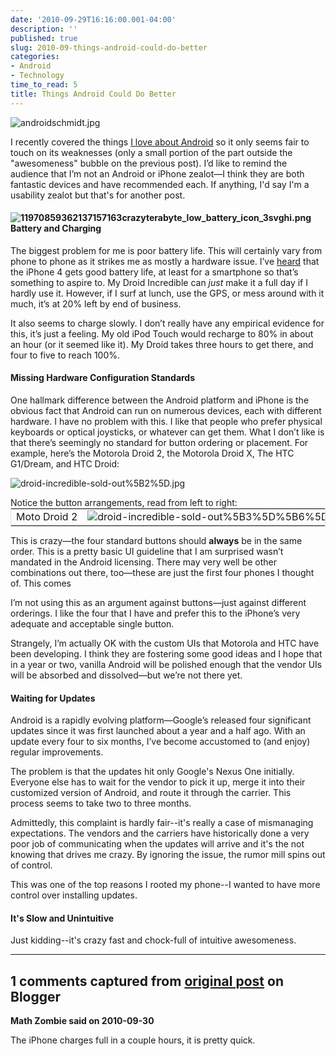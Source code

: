```yaml
---
date: '2010-09-29T16:16:00.001-04:00'
description: ''
published: true
slug: 2010-09-things-android-could-do-better
categories:
- Android
- Technology
time_to_read: 5
title: Things Android Could Do Better
---
```



![androidschmidt.jpg](androidschmidt.jpg)

I recently covered the things [I love about Android](../2010/2010-09-things-i-love-about-android.html) so it only seems fair to touch on its weaknesses (only a small portion of the part outside the &quot;awesomeness&quot; bubble on the previous post). I’d like to remind the audience that I’m not an Android or iPhone zealot—I think they are both fantastic devices and have recommended each. If anything, I'd say I'm a usability zealot but that's for another post.  <h4>![11970859362137157163crazyterabyte_low_battery_icon_3svghi.png](11970859362137157163crazyterabyte_low_battery_icon_3svghi.png)Battery and Charging</h4>

The biggest problem for me is poor battery life. This will certainly vary from phone to phone as it strikes me as mostly a hardware issue. I’ve [heard](http://www.macworld.com/article/152460/2010/07/iphone4_battery.html) that the iPhone 4 gets good battery life, at least for a smartphone so that’s something to aspire to. My Droid Incredible can *just* make it a full day if I hardly use it. However, if I surf at lunch, use the GPS, or mess around with it much, it’s at 20% left by end of business.

It also seems to charge slowly. I don’t really have any empirical evidence for this, it’s just a feeling. My old iPod Touch would recharge to 80% in about an hour (or it seemed like it). My Droid takes three hours to get there, and four to five to reach 100%.  <h4>Missing Hardware Configuration Standards</h4>

One hallmark difference between the Android platform and iPhone is the obvious fact that Android can run on numerous devices, each with different hardware. I have no problem with this. I like that people who prefer physical keyboards or optical joysticks, or whatever can get them. What I don’t like is that there’s seemingly no standard for button ordering or placement. For example, here’s the Motorola Droid 2, the Motorola Droid X, The HTC G1/Dream, and HTC Droid:  

![droid-incredible-sold-out%5B2%5D.jpg](droid-incredible-sold-out%5B2%5D.jpg) 

Notice the button arrangements, read from left to right:  <table border="0" cellpadding="2" cellspacing="0" nowrap="nowrap" style="border-bottom: #ddd 1px solid; border-left: #ddd 1px solid; margin: 0px auto; border-top: #ddd 1px solid; border-right: #ddd 1px solid;" width="50%"><tbody>     <tr>       <td nowrap="nowrap">Moto Droid 2</td>        <td nowrap="nowrap">![droid-incredible-sold-out%5B3%5D%5B6%5D.jpg](droid-incredible-sold-out%5B3%5D%5B6%5D.jpg)</td>        <td nowrap="nowrap">&#160;</td>        <td nowrap="nowrap">Home</td>        <td nowrap="nowrap">Menu</td>        <td nowrap="nowrap">Back</td>        <td nowrap="nowrap">Search</td>     </tr>   </tbody></table>

This is crazy—the four standard buttons should **always** be in the same order. This is a pretty basic UI guideline that I am surprised wasn’t mandated in the Android licensing. There may very well be other combinations out there, too—these are just the first four phones I thought of. This comes 

I’m not using this as an argument against buttons—just against different orderings. I like the four that I have and prefer this to the iPhone’s very adequate and acceptable single button. 

Strangely, I’m actually OK with the custom UIs that Motorola and HTC have been developing. I think they are fostering some good ideas and I hope that in a year or two, vanilla Android will be polished enough that the vendor UIs will be absorbed and dissolved—but we’re not there yet.  <h4>Waiting for Updates</h4>

Android is a rapidly evolving platform—Google’s released four significant updates since it was first launched about a year and a half ago. With an update every four to six months, I’ve become accustomed to (and enjoy) regular improvements.

The problem is that the updates hit only Google's Nexus One initially. Everyone else has to wait for the vendor to pick it up, merge it into their customized version of Android, and route it through the carrier. This process seems to take two to three months. 

Admittedly, this complaint is hardly fair--it's really a case of mismanaging expectations. The vendors and the carriers have historically done a very poor job of communicating when the updates will arrive and it's the not knowing that drives me crazy. By ignoring the issue, the rumor mill spins out of control.

This was one of the top reasons I rooted my phone--I wanted to have more control over installing updates.  <h4>It's Slow and Unintuitive</h4>

Just kidding--it's crazy fast and chock-full of intuitive awesomeness.

---

## 1 comments captured from [original post](https://blog.wassupy.com/2010/09/things-android-could-do-better.html) on Blogger

**Math Zombie said on 2010-09-30**

The iPhone charges full in a couple hours, it is pretty quick.

